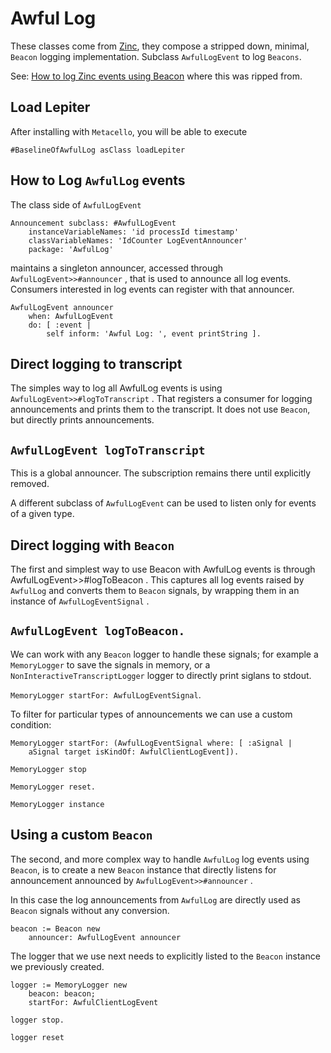 # Awful Log

These classes come from [Zinc](https://github.com/svenvc/zinc), they compose a stripped down, minimal, `Beacon` logging implementation. Subclass `AwfulLogEvent` to log `Beacons`.

See: [How to log Zinc events using Beacon](https://book.gtoolkit.com/how-to-log-zinc-events-using-beacon-94i4898osisv77xpzco65f9tq) where this was ripped from.

## Load Lepiter				After installing with `Metacello`, you will be able to execute```#BaselineOfAwfulLog asClass loadLepiter```

## How to Log `AwfulLog` events

The class side of `AwfulLogEvent`
```st
Announcement subclass: #AwfulLogEvent
	instanceVariableNames: 'id processId timestamp'
	classVariableNames: 'IdCounter LogEventAnnouncer'
	package: 'AwfulLog'
```
maintains a singleton announcer, accessed through `AwfulLogEvent>>#announcer` , that is used to announce all log events. Consumers interested in log events can register with that announcer.
```st
AwfulLogEvent announcer 
	when: AwfulLogEvent 
	do: [ :event | 
		self inform: 'Awful Log: ', event printString ].
```

## Direct logging to transcript
The simples way to log all AwfulLog events is using `AwfulLogEvent>>#logToTranscript` . That registers a consumer for logging announcements and prints them to the transcript. It does not use `Beacon`, but directly prints announcements.

## `AwfulLogEvent logToTranscript`
  
This is a global announcer. The subscription remains there until explicitly removed.

A different subclass of `AwfulLogEvent` can be used to listen only for events of a given type.

## Direct logging with `Beacon`
The first and simplest way to use Beacon with AwfulLog events is through AwfulLogEvent>>#logToBeacon . This captures all log events raised by `AwfulLog` and converts them to `Beacon` signals, by wrapping them in an instance of `AwfulLogEventSignal` .

## `AwfulLogEvent logToBeacon.`
  
We can work with any `Beacon` logger to handle these signals; for example a `MemoryLogger` to save the signals in memory, or a `NonInteractiveTranscriptLogger` logger to directly print siglans to stdout.

`MemoryLogger startFor: AwfulLogEventSignal`.
  
To filter for particular types of announcements we can use a custom condition:
```st
MemoryLogger startFor: (AwfulLogEventSignal where: [ :aSignal |
	aSignal target isKindOf: AwfulClientLogEvent]).
  
MemoryLogger stop
  
MemoryLogger reset.
  
MemoryLogger instance
```

## Using a custom `Beacon`
The second, and more complex way to handle `AwfulLog` log events using `Beacon`, is to create a new `Beacon` instance that directly listens for announcement announced by `AwfulLogEvent>>#announcer` .

In this case the log announcements from `AwfulLog` are directly used as `Beacon` signals without any conversion.
```st
beacon := Beacon new 
	announcer: AwfulLogEvent announcer
```
The logger that we use next needs to explicitly listed to the `Beacon` instance we previously created.
```st
logger := MemoryLogger new 
	beacon: beacon;
	startFor: AwfulClientLogEvent
  
logger stop.
  
logger reset
```